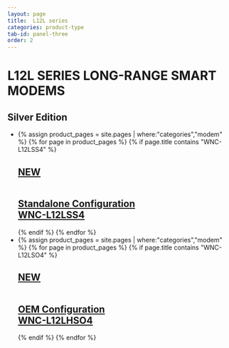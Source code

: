 ```yaml
---
layout: page
title:  L12L series
categories: product-type
tab-id: panel-three
order: 2
---
```


<h1 class='panel-heading'>L12L SERIES LONG-RANGE SMART MODEMS</h1>
<div class='grey-container'>
    <h2 class='edition'>Silver Edition</h2>
    <ul class="edition-container">
        <li class="modem-container">
            {% assign product_pages = site.pages | where:"categories","modem" %}
            {% for page in product_pages %}
            {% if page.title contains "WNC-L12LSS4" %}
            <div class='mod modBlogPost bg-grey'>
                <a href="{{site.baseurl}}{{page.url}}">
                    <h2 class="new-tag"> NEW </h2>
                    <img alt="" src="{{site.baseurl}}/{{page.thumbnail}}"/>
                    <div class='content'>
                        <h2>Standalone Configuration <br>WNC-L12LSS4</h2>
                    </div>
                </a>
            </div>
            {% endif %}
            {% endfor %}
        </li>
        <li class="modem-container">
            {% assign product_pages = site.pages | where:"categories","modem" %}
            {% for page in product_pages %}
            {% if page.title contains "WNC-L12LSO4" %}
            <div class='mod modBlogPost bg-grey'>
                <a href="{{site.baseurl}}{{page.url}}">
                    <h2 class="new-tag"> NEW </h2>
                    <img alt="" src="{{site.baseurl}}/{{page.thumbnail}}"/>
                    <div class='content'>
                        <h2>OEM Configuration <br>WNC-L12LHSO4</h2>
                    </div>
                </a>
            </div>
            {% endif %}
            {% endfor %}
        </li>
    </ul>
</div>